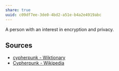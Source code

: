 ```yaml
---
share: true
uuid: c09df7ee-3de0-4bd2-a51e-b4a2e4919abc
---
```

A person with an interest in encryption and privacy.


## Sources
* [cypherpunk - Wiktionary](https://en.wiktionary.org/wiki/cypherpunk)
* [Cypherpunk - Wikipedia](https://en.wikipedia.org/wiki/Cypherpunk)